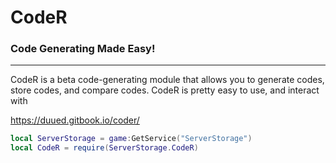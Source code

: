# CodeR
### Code Generating Made Easy!

_________
CodeR is a beta code-generating module that allows you to generate codes, store codes, and compare codes. CodeR is pretty easy to use, and interact with

https://duued.gitbook.io/coder/

```lua
local ServerStorage = game:GetService("ServerStorage")
local CodeR = require(ServerStorage.CodeR)
```
